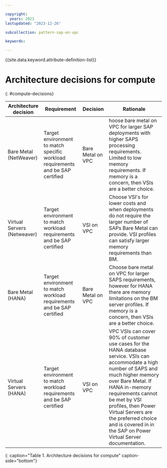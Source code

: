 ```yaml
---

copyright:
  years: 2023
lastupdated: "2023-12-26"

subcollection: pattern-sap-on-vpc

keywords:

---
```


{{site.data.keyword.attribute-definition-list}}

# Architecture decisions for compute
{: #compute-decisions}

| **Architecture decision**                | **Requirement**                                                                 | **Decision**                 | **Rationale**                                                                    |
|-|-|-|-|
|Bare Metal (NetWeaver) |Target environment to match specific workload requirements and be SAP certified |Bare Metal on VPC| hoose bare metal on VPC for larger SAP deployments with higher SAPS processing requirements. Limited to low memory requirements. If memory is a concern, then VSIs are a better choice.|
|Virtual Servers (Netweaver)        |Target environment to match workload requirements and be SAP certified          | VSI on VPC        |Choose VSI's for lower costs and when deployments do not require the larger number of SAPs Bare Metal can provide. VSI profiles can satisfy larger memory requirements than BM.                                                                                                                                                                      |
|Bare Metal (HANA)             |Target environment to match workload requirements and be SAP certified          |Bare Metal on VPC|Choose bare metal on VPC for larger SAPS requirements, however for HANA there are memory limitations on the BM server profiles. If memory is a concern, then VSIs are a better choice.                                                                                                                                                               |
|Virtual Servers (HANA)        |Target environment to match workload requirements and be SAP certified          |VSI on VPC        |VPC VSIs can cover 90% of customer use cases for the HANA database service. VSIs can accommodate a high number of SAPS and much higher memory over Bare Metal. If HANA in-memory requirements cannot be met by VSI profiles, then Power Virtual Servers are the preferred choice and is covered in in the SAP on Power Virtual Server documentation.|
{: caption="Table 1. Architecture decisions for compute" caption-side="bottom"}
